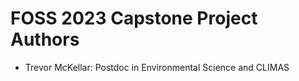 # FOSS 2023 Capstone Project Authors

* Trevor McKellar: Postdoc in Environmental Science and CLIMAS  
